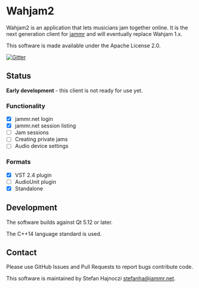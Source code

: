 # Wahjam2

Wahjam2 is an application that lets musicians jam together online. It is the
next generation client for [jammr](https://jammr.net/) and will eventually
replace Wahjam 1.x.

This software is made available under the Apache License 2.0.

[![Gitter](https://badges.gitter.im/wahjam/community.svg)](https://gitter.im/wahjam/community?utm_source=badge&utm_medium=badge&utm_campaign=pr-badge)

## Status

**Early development** - this client is not ready for use yet.

### Functionality
- [x] jammr.net login
- [x] jammr.net session listing
- [ ] Jam sessions
- [ ] Creating private jams
- [ ] Audio device settings

### Formats
- [x] VST 2.4 plugin
- [ ] AudioUnit plugin
- [x] Standalone

## Development

The software builds against Qt 5.12 or later.

The C++14 language standard is used.

## Contact

Please use GitHub Issues and Pull Requests to report bugs contribute code.

This software is maintained by Stefan Hajnoczi <stefanha@jammr.net>.
